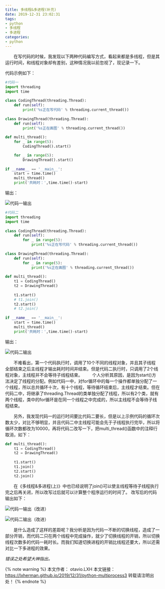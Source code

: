 ```yaml
---
title: 多线程&多进程(补充)
date: 2019-12-31 23:02:31
tags:
- python
- 多线程
- 多进程
categories: 
- python
---
```

&#160; &#160; &#160; &#160;在写代码的时候，我发现以下两种代码编写方式，看起来都是多线程，但是其运行时间，和线程对象却有差别，这种情况我以前忽视了，现记录一下。
<!--more-->
代码示例如下：
```Python
#代码一
import threading
import time
 
class CodingThread(threading.Thread):
    def run(self):
        print('%s正在写代码' % threading.current_thread())
 
class DrawingThread(threading.Thread):
    def run(self):
        print('%s正在画图' % threading.current_thread())
 
def multi_thread():
    for _ in range(5):
        CodingThread().start()

    for _ in range(5):
        DrawingThread().start()
 
if __name__ == '__main__':
    start = time.time()
    multi_thread()
    print('共耗时：',time.time()-start)

```
输出：

![代码一输出](/python-multiprocess3/1.png)



```Python
#代码二
import threading
import time
 
class CodingThread(threading.Thread):
    def run(self):
        for _ in range(5):
            print('%s正在写代码' % threading.current_thread())
 
class DrawingThread(threading.Thread):
    def run(self):
        for _ in range(5):
            print('%s正在画图' % threading.current_thread())
 
def multi_thread():
    t1 = CodingThread()
    t2 = DrawingThread()
 
    t1.start()
    # t1.join()
    t2.start()
    # t2.join()
 
if __name__ == '__main__':
    start = time.time()
    multi_thread()
    print('共耗时：',time.time()-start)

```
输出：

![代码二输出](/python-multiprocess3/2.png)


&#160; &#160; &#160; &#160;不难看出，第一个代码执行时，调用了10个不同的线程对象，并且其子线程全部结束之后主线程才输出耗时时间并结束。但是代码二执行时，只调用了2个线程对象，主线程并不会等待子线程结束。
&#160; &#160; &#160; &#160;个人分析其原因，是因为start()方法决定了线程的分配。例如代码一中，对for循环中的每一个操作都单独分配了一个线程，所以总共循环十次，有十个线程，等待循环结束后，主线程才结束。但在代码二中，将继承了threading.Thread的类单独分配了线程，所以有2个类，就有两个线程，类中的for循环是在同一个线程之中完成的，所以主线程不会等待子线程结束。

&#160; &#160; &#160; &#160;另外，我发现代码一的运行时间要比代码二要长，但是以上示例代码的循环次数太少，对比不够明显，并且代码二中主线程可能会先于子线程执行完毕，所以将循环次数都改为10000，再将代码二改写一下，把multi_thread()函数中的注释行取消，如下：
```Python
def multi_thread():
    t1 = CodingThread()
    t2 = DrawingThread()
 
    t1.start()
    t1.join()
    t2.start()
    t2.join()

```
&#160; &#160; &#160; &#160;在《多线程&多进程(上)》中也已经说明了join()可以使主线程等待子线程执行完之后再关闭，所以改写过后就可以计算整个程序运行的时间了。
改写后的代码输出如下：

![代码一输出（改进）](/python-multiprocess3/3.png)

![代码二输出（改进）](/python-multiprocess3/4.png)

&#160; &#160; &#160; &#160;是什么造成了这样的差距呢？我分析是因为代码一不断的切换线程，造成了一部分开销，而代码二只在两个线程中完成操作，就少了切换线程的开销，所以切换线程次数多的代码一耗时长。而我们知道切换进程的开销比线程还要大，所以还需对比一下多进程的效果。

*错误之处希望大神指出。*




{% note warning %}
本文作者： otavio.LXH
本文链接：https://lxherman.github.io/2019/12/31/python-multiprocess3
转载请注明出处！
{% endnote %}